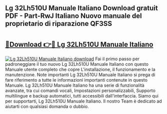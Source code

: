 ## Lg 32Lh510U Manuale Italiano Download gratuit PDF - Part-RwJ Italiano Nuovo manuale del proprietario di riparazione QF3SS

# <h2><a href="http://dffeiu.blite.top/?on=Lg+32Lh510U+Manuale+Italiano">🔗Download 👉🔴 Lg 32Lh510U Manuale Italiano</a></h2>

[![Lg 32Lh510U Manuale Italiano download](https://i.imgur.com/lujVjoI.png)](http://dffeiu.blite.top/?on=Lg+32Lh510U+Manuale+Italiano)
Fai il primo passo per padroneggiare il tuo nuovo Lg 32Lh510U Manuale Italiano con questo Manuale utente completo che copre L'installazione, il funzionamento e la manutenzione. Note importanti Lg 32Lh510U Manuale Italiano si prega di fare riferimento a tutte le informazioni importanti contenute in questo Manuale. Lg 32Lh510U Manuale Italiano ha una serie di funzionalità avanzate, tra cui comandi vocali, Impostazioni personalizzabili, Supporto multilingue e backup automatici, tutti accessibili dall'interfaccia. Siamo qui per supportarti, Lg 32Lh510U Manuale Italiano. Il nostro Team è dedicato ad aiutarti con qualsiasi domanda o dubbio.
